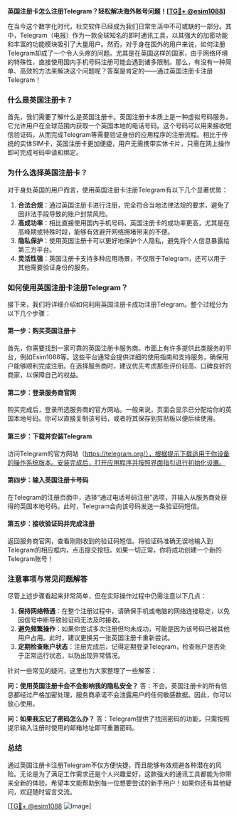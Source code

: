 **英国注册卡怎么注册Telegram？轻松解决海外账号问题！[[TG💪+ @esim1088](https://t.me/s/esim1088)]**

在当今这个数字化时代，社交软件已经成为我们日常生活中不可或缺的一部分。其中，Telegram（电报）作为一款全球知名的即时通讯工具，以其强大的加密功能和丰富的功能模块吸引了大量用户。然而，对于身在国外的用户来说，如何注册Telegram却成了一个令人头疼的问题。尤其是在英国这样的国家，由于网络环境的特殊性，直接使用国内手机号码注册可能会遇到诸多限制。那么，有没有一种简单、高效的方法来解决这个问题呢？答案是肯定的——通过英国注册卡注册Telegram！

### 什么是英国注册卡？

首先，我们需要了解什么是英国注册卡。英国注册卡本质上是一种虚拟号码服务，它允许用户在全球范围内获取一个英国本地的电话号码。这个号码可以用来接收短信验证码，从而完成Telegram等需要验证身份的应用程序的注册流程。相比于传统的实体SIM卡，英国注册卡更加便捷，用户无需携带实体卡片，只需在网上操作即可完成号码申请和绑定。

### 为什么选择英国注册卡？

对于身处英国的用户而言，使用英国注册卡注册Telegram有以下几个显著优势：

1. **合法合规**：通过英国注册卡进行注册，完全符合当地法律法规的要求，避免了因非法手段导致的账户封禁风险。
2. **高成功率**：相比直接使用国内手机号码，英国注册卡的成功率更高，尤其是在高峰期或特殊时段，能够有效避开网络拥堵带来的不便。
3. **隐私保护**：使用英国注册卡可以更好地保护个人隐私，避免将个人信息暴露给第三方平台。
4. **灵活性强**：英国注册卡支持多种应用场景，不仅限于Telegram，还可以用于其他需要验证身份的服务。

### 如何使用英国注册卡注册Telegram？

接下来，我们将详细介绍如何利用英国注册卡成功注册Telegram。整个过程分为以下几个步骤：

#### 第一步：购买英国注册卡

首先，你需要找到一家可靠的英国注册卡服务商。市面上有许多提供此类服务的平台，例如Esim1088等。这些平台通常会提供详细的使用指南和支持服务，确保用户能够顺利完成注册。在选择服务商时，建议优先考虑那些评价较高、口碑良好的商家，以保障自己的权益。

#### 第二步：登录服务商官网

购买完成后，登录所选服务商的官方网站。一般来说，页面会显示已分配给你的英国本地号码。你可以直接复制该号码，或者将其保存到剪贴板以便后续使用。

#### 第三步：下载并安装Telegram

访问Telegram的官方网站（https://telegram.org/），根据提示下载适用于你设备的操作系统版本。安装完成后，打开应用程序并按照界面指引进行初始化设置。

#### 第四步：输入英国注册卡号码

在Telegram的注册页面中，选择“通过电话号码注册”选项，并输入从服务商处获得的英国本地号码。此时，Telegram会向该号码发送一条验证码短信。

#### 第五步：接收验证码并完成注册

返回服务商官网，查看刚刚收到的验证码短信。将验证码准确无误地输入到Telegram的相应框内，点击提交按钮。如果一切正常，你将成功创建一个新的Telegram账号！

### 注意事项与常见问题解答

尽管上述步骤看起来非常简单，但在实际操作过程中仍需注意以下几点：

1. **保持网络畅通**：在整个注册过程中，请确保手机或电脑的网络连接稳定，以免因信号中断导致验证码无法及时接收。
2. **避免频繁操作**：如果你尝试多次注册但均未成功，可能是因为该号码已被其他用户占用。此时，建议更换另一张英国注册卡重新尝试。
3. **定期检查账户状态**：注册完成后，记得定期登录Telegram，检查账户是否处于正常运行状态，以防出现异常情况。

针对一些常见的疑问，这里也为大家整理了一些解答：

**问：使用英国注册卡会不会影响我的隐私安全？**
答：不会。英国注册卡的所有信息都经过严格加密处理，服务商承诺不会泄露用户的任何敏感数据。因此，你可以放心使用。

**问：如果我忘记了密码怎么办？**
答：Telegram提供了找回密码的功能，只需按照提示输入注册时使用的邮箱地址即可重置密码。

### 总结

通过英国注册卡注册Telegram不仅方便快捷，而且能够有效规避各种潜在的风险。无论是为了满足工作需求还是个人兴趣爱好，这款强大的通讯工具都能为你带来全新的体验。希望本文能帮助到每一位想要尝试的新手用户！如果你还有其他疑问，欢迎随时留言交流。

[[TG💪+ @esim1088](https://t.me/s/esim1088) ![Image](https://i.postimg.cc/4NQfJmqS/Snipaste-2025-05-13-00-14-12.png)]